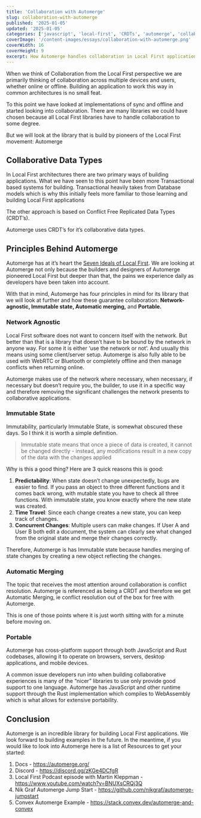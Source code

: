 ```yaml
---
title: 'Collaboration with Automerge'
slug: collaboration-with-automerge
published: '2025-01-05'
updated: '2025-01-05'
categories: ['javascript', 'local-first', 'CRDTs', 'automerge', 'collaboration']
coverImage: '/content-images/essays/collaboration-with-automerge.png'
coverWidth: 16
coverHeight: 9
excerpt: How Automerge handles collaboration in Local First applications.
---
```


When we think of Collaboration from the Local First perspective we are primarily thinking of collaboration across multiple devices and users, whether online or offline. Building an application to work this way in common architectures is no small feat. 

To this point we have looked at implementations of sync and offline and started looking into collaboration. There are many libraries we could have chosen because all Local First libraries have to handle collaboration to some degree. 

But we will look at the library that is build by pioneers of the Local First movement: Automerge

## Collaborative Data Types

In Local First architectures there are two primary ways of building applications. What we have seen to this point have been more Transactional based systems for building. Transactional heavily takes from Database models which is why this initially feels more familiar to those learning and building Local First applications

The other approach is based on Conflict Free Replicated Data Types (CRDT’s). 

Automerge uses CRDT’s for it’s collaborative data types. 

## Principles Behind Automerge

Automerge has at it’s heart the [Seven Ideals of Local First](https://www.inkandswitch.com/local-first/#seven-ideals-for-local-first-software). We are looking at Automerge not only because the builders and designers of Automerge pioneered Local First but deeper than that, the pains we experience daily as developers have been taken into account. 

With that in mind, Automerge has four principles in mind for its library that we will look at further and how these guarantee collaboration:  **Network-agnostic, Immutable state, Automatic merging,** and **Portable.**

### Network Agnostic

Local First software does not want to concern itself with the network. But better than that is a library that doesn’t have to be bound by the network in anyone way. For some it is either ‘use the network or not’. And usually this means using some client/server setup. Automerge is also fully able to be used with WebRTC or Bluetooth or completely offline and then manage conflicts when returning online. 

Automerge makes use of the network where necessary, when necessary, if necessary but doesn’t require you, the builder, to use it in a specific way and therefore removing the significant challenges the network presents to collaborative applications.

### Immutable State

Immutability, particularly Immutable State, is somewhat obscured these days. So I think it is worth a simple definition. 

> Immutable state means that once a piece of data is created, it cannot be changed directly - instead, any modifications result in a new copy of the data with the changes applied
> 

Why is this a good thing? Here are 3 quick reasons this is good: 

1. **Predictability**: When state doesn’t change unexpectedly, bugs are easier to find. If you pass an object to three different functions and it comes back wrong, with mutable state you have to check all three functions. With immutable state, you know exactly where the new state was created.
2. **Time Travel**: Since each change creates a new state, you can keep track of changes. 
3. **Concurrent Changes**: Multiple users can make changes. If User A and User B both edit a document, the system can clearly see what changed from the original state and merge their changes correctly.

Therefore, Automerge is has Immutable state because handles merging of state changes by creating a new object reflecting the changes. 

### Automatic Merging

The topic that receives the most attention around collaboration is conflict resolution. Automerge is referenced as being a CRDT and therefore we get Automatic Merging, ie conflict resolution out of the box for free with Automerge. 

This is one of those points where it is just worth sitting with for a minute before moving on. 

### Portable

Automerge has cross-platform support through both JavaScript and Rust codebases, allowing it to operate on browsers, servers, desktop applications, and mobile devices. 

A common issue developers run into when building collaborative experiences is many of the “nicer” libraries to use only provide good support to one language. Automerge has JavaScript and other runtime support through the Rust implementation which compiles to WebAssembly which is what allows for extensive portability.

## Conclusion

Automerge is an incredible library for building Local First applications. We look forward to building examples in the future. In the meantime, if you would like to look into Automerge here is a list of Resources to get your started: 

1. Docs - https://automerge.org/
2. Discord - https://discord.gg/zKGe4DCfgR
3. Local First Podcast episode with Martin Kleppman - https://www.youtube.com/watch?v=BNUXsCRQj3Q
4. Nik Graf Automerge Jump Start - https://github.com/nikgraf/automerge-jumpstart
5. Convex Automerge Example - https://stack.convex.dev/automerge-and-convex